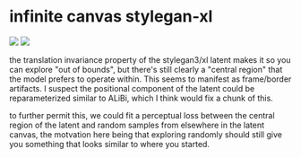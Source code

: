 # infinite canvas stylegan-xl

![](https://img.shields.io/badge/tag-animation-lightgrey)
![](https://img.shields.io/badge/tag-experimental-lightgrey)

the translation invariance property of the stylegan3/xl latent makes it so you can explore "out of bounds", 
but there's still clearly a "central region" that the model prefers to operate within. This seems to manifest
as frame/border artifacts. I suspect the positional component of the latent could be reparameterized similar to 
ALiBi, which I think would fix a chunk of this.

to further permit this, we could fit a perceptual loss between the central region of the latent and random samples from elsewhere in the latent canvas,
the motvation here being that exploring randomly should still give you something that looks similar to where you started.

